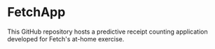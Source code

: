 # FetchApp
This GitHub repository hosts a predictive receipt counting application developed for Fetch's at-home exercise. 
